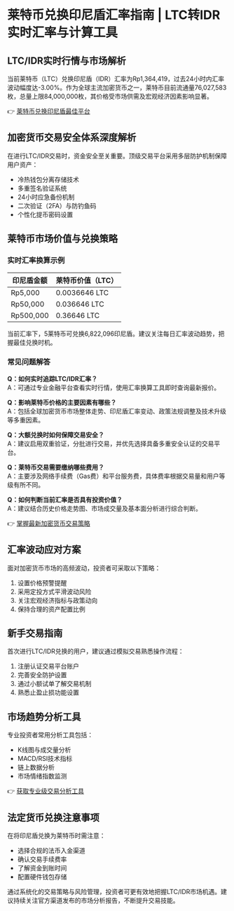 # 莱特币兑换印尼盾汇率指南 | LTC转IDR实时汇率与计算工具

## LTC/IDR实时行情与市场解析
当前莱特币（LTC）兑换印尼盾（IDR）汇率为Rp1,364,419，过去24小时内汇率波动幅度达-3.00%。作为全球主流加密货币之一，莱特币目前流通量76,027,583枚，总量上限84,000,000枚，其价格受市场供需及宏观经济因素影响显著。

👉 [莱特币兑换印尼盾最佳平台](https://bit.ly/okx_welcome)

## 加密货币交易安全体系深度解析
在进行LTC/IDR交易时，资金安全至关重要。顶级交易平台采用多层防护机制保障用户资产：
- 冷热钱包分离存储技术
- 多重签名验证系统
- 24小时应急备份机制
- 二次验证（2FA）与防钓鱼码
- 个性化提币密码设置

## 莱特币市场价值与兑换策略
### 实时汇率换算示例
| 印尼盾金额 | 莱特币价值（LTC） |
|----------|------------------|
| Rp5,000   | 0.0036646 LTC     |
| Rp50,000  | 0.036646 LTC      |
| Rp500,000 | 0.36646 LTC       |

当前汇率下，5莱特币可兑换6,822,096印尼盾。建议关注每日汇率波动趋势，把握最佳兑换时机。

### 常见问题解答
**Q：如何实时追踪LTC/IDR汇率？**  
A：可通过专业金融平台查看实时行情，使用汇率换算工具即时查询最新报价。

**Q：影响莱特币价格的主要因素有哪些？**  
A：包括全球加密货币市场整体走势、印尼盾汇率变动、政策法规调整及技术升级等多重因素。

**Q：大额兑换时如何保障交易安全？**  
A：建议启用双重验证，分批进行交易，并优先选择具备多重安全认证的交易平台。

**Q：莱特币交易需要缴纳哪些费用？**  
A：主要涉及网络手续费（Gas费）和平台服务费，具体费率根据交易量和用户等级有所不同。

**Q：如何判断当前汇率是否具有投资价值？**  
A：建议结合历史价格走势图、市场成交量及基本面分析进行综合判断。

👉 [掌握最新加密货币交易策略](https://bit.ly/okx_welcome)

## 汇率波动应对方案
面对加密货币市场的高频波动，投资者可采取以下策略：
1. 设置价格预警提醒
2. 采用定投方式平滑波动风险
3. 关注宏观经济指标与政策动向
4. 保持合理的资产配置比例

## 新手交易指南
首次进行LTC/IDR兑换的用户，建议通过模拟交易熟悉操作流程：
1. 注册认证交易平台账户
2. 完善安全防护设置
3. 通过小额试单了解交易机制
4. 熟悉止盈止损功能设置

## 市场趋势分析工具
专业投资者常用分析工具包括：
- K线图与成交量分析
- MACD/RSI技术指标
- 链上数据分析
- 市场情绪指数监测

👉 [获取专业级交易分析工具](https://bit.ly/okx_welcome)

## 法定货币兑换注意事项
在将印尼盾兑换为莱特币时需注意：
- 选择合规的法币入金渠道
- 确认交易手续费率
- 了解资金到账时间
- 配置硬件钱包存储

通过系统化的交易策略与风险管理，投资者可更有效地把握LTC/IDR市场机遇。建议持续关注官方渠道发布的市场分析报告，不断提升交易技能。